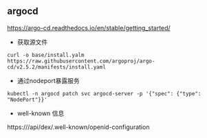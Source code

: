 ## argocd

https://argo-cd.readthedocs.io/en/stable/getting_started/

- 获取源文件

```
curl -o base/install.yalm https://raw.githubusercontent.com/argoproj/argo-cd/v2.5.2/manifests/install.yaml
```

- 通过nodeport暴露服务

```
kubectl -n argocd patch svc argocd-server -p '{"spec": {"type": "NodePort"}}'
```

- well-known 信息

https://<argocd-url>/api/dex/.well-known/openid-configuration
